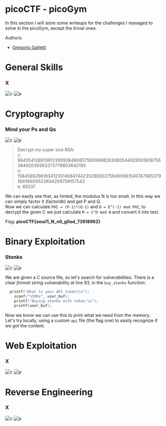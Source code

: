 # picoCTF - picoGym
In this section I will store some writeups for the challenges I managed to solve in the picoGym, except the trivial ones.

Authors: 
* [Gregorio Galletti](https://github.com/gregalletti)


# General Skills
### X
![c](https://img.shields.io/badge/General-grey) ![p](https://img.shields.io/badge/Points-350-success)

# Cryptography
### Mind your Ps and Qs
![c](https://img.shields.io/badge/Crypto-orange) ![p](https://img.shields.io/badge/Points-20-success)
> Decrypt my super sick RSA:  
> c: 964354128913912393938480857590969826308054462950561875638492039363373779803642185  
> n: 1584586296183412107468474423529992275940096154074798537916936609523894209759157543  
> e: 65537

We can easily see that, as hinted, the modulus N is too small. In this way we can simply factor it (factordb) and get P and Q.  
Now we can calculate `PHI = (P-1)*(Q-1)` and `D = E^(-1) mod PHI`, to decrypt the given C we just calculate `M = C^D mod N` and convert it into text.

Flag: **picoCTF{sma11_N_n0_g0od_73918962}**


# Binary Exploitation
### Stonks
![c](https://img.shields.io/badge/Binary-red) ![p](https://img.shields.io/badge/Points-20-success)

We are given a C source file, so let's search for vulnerabilities. There is a clear *format string* vulnerability at line 93, in the `buy_stonks` function:

```c
  printf("What is your API token?\n");
	scanf("%300s", user_buf);
	printf("Buying stonks with token:\n");
	printf(user_buf);
```

Now we know we can use this to print what we need from the memory. Let's try locally, using a custom `api` file (the flag one) to easily recognize if we got the content.

# Web Exploitation
### X
![c](https://img.shields.io/badge/Web-purple) ![p](https://img.shields.io/badge/Points-350-success)

# Reverse Engineering
### X
![c](https://img.shields.io/badge/Reverse-blue) ![p](https://img.shields.io/badge/Points-350-success)


